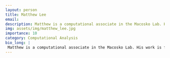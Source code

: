 ```yaml
---
layout: person
title: Matthew Lee
email: 
description: Matthew is a computational associate in the Macosko Lab. His work is focused on developing computational pipelines and tools for analyzing spatial transcriptomic data. Prior to joining the Broad, he ...
img: assets/img/matthew_lee.jpg
importance: 10
category: Computational Analysis
bio_long: |
 Matthew is a computational associate in the Macosko Lab. His work is focused on developing computational pipelines and tools for analyzing spatial transcriptomic data. Prior to joining the Broad, he studied biomedical engineering and electrical and computer engineering.
---
```

